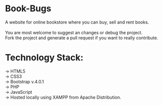 # Book-Bugs
A website for online bookstore where you can buy, sell and rent books.<br><br>
You are most welcome to suggest an changes or debug the project.<br>
Fork the project and generate a pull request if you want to really contribute.
# Technology Stack:
-> HTML5 <br>
-> CSS3 <br>
-> Bootstrap v.4.0.1 <br>
-> PHP <br>
-> JavaScript <br>
-> Hosted locally using XAMPP from Apache Distribution. <br>
